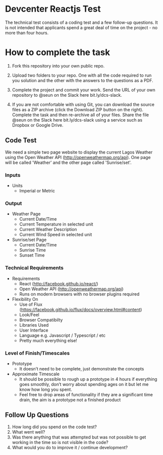 Devcenter Reactjs Test
==================================

The technical test consists of a coding test and a few follow-up questions.  It is not intended that applicants spend a great deal of time on the project - no more than four hours.

How to complete the task
==================================

1. Fork this repository into your own public repo.

2. Upload two folders to your repo. One with all the code required to run you solution and the other with the answers to the questions as a PDF.

3. Complete the project and commit your work. Send the URL of your own repository to @seun on the Slack here bit.ly/dcs-slack.

4. If you are not comfortable with using Git, you can download the source files as a ZIP archive (click the Download ZIP button on the right). Complete the task and then re-archive all of your files. Share the file @seun on the Slack here bit.ly/dcs-slack using a service such as Dropbox or Google Drive.



## Code Test

We need a simple two page website to display the current Lagos Weather using the Open Weather API (http://openweathermap.org/api).  One page will be called 'Weather' and the other page called 'Sunrise/set'.

### Inputs

- Units
  - Imperial or Metric

### Output

- Weather Page
  - Current Date/Time
  - Current Temperature in selected unit
  - Current Weather Description
  - Current Wind Speed in selected unit
- Sunrise/set Page
  - Current Date/Time
  - Sunrise Time
  - Sunset Time

### Technical Requirements

- Requirements
  - React (http://facebook.github.io/react/)
  - Open Weather API (http://openweathermap.org/api)
  - Runs on modern browsers with no browser plugins required
- Flexibility On
  - Use of Flux (https://facebook.github.io/flux/docs/overview.html#content) 
  - Look/Feel
  - Browser Compatibilty
  - Libraries Used
  - User Interface
  - Language e.g. Javascript / Typescript / etc
  - Pretty much everything else!

### Level of Finish/Timescales

- Prototype
  - It doesn’t need to be complete, just demonstrate the concepts
- Approximate Timescale
  - It should be possible to rough up a prototype in 4 hours if everything goes smoothly, don’t worry about spending ages on it but let me know how long you spent.
  - Feel free to drop areas of functionality if they are a significant time drain, the aim is a prototype not a finished product

## Follow Up Questions

1. How long did you spend on the code test?
2. What went well?
3. Was there anything that was attempted but was not possible to get working in the time so is not visible in the code?
4. What would you do to improve it / continue development?
